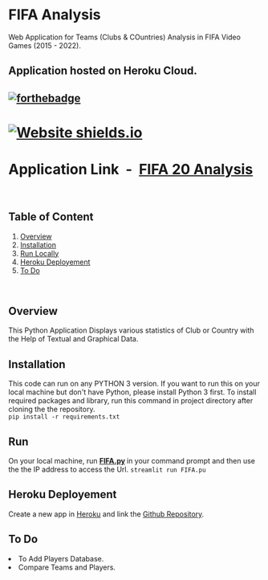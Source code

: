 # FIFA Analysis

Web Application for Teams (Clubs & COuntries) Analysis in FIFA Video Games (2015 - 2022).

Application hosted on Heroku Cloud.
---
 [![forthebadge](https://forthebadge.com/images/badges/made-with-crayons.svg)](https://www.linkedin.com/in/305kishan/)
---
# [![Website shields.io](https://img.shields.io/website-up-down-green-red/http/shields.io.svg)](https://fifa-analysis.herokuapp.com/)<br>
# Application Link &nbsp;-&nbsp; [FIFA 20 Analysis](https://fifa-analysis.herokuapp.com/)
<br>

## Table of Content
<div style="margin-top: 10px">
    <ol>
        <li><a href="#Overview">Overview</a></li>
        <li><a href="#Installation">Installation</a></li>
        <li><a href="#Run">Run Locally</a></li>
        <li><a href="#Heroku Deployement">Heroku Deployement</a></li>
        <li><a href="#To Do">To Do</a></li>
    </ol>
</div>
<br>



## Overview
This Python Application Displays various statistics of Club or Country with the Help of Textual and Graphical Data.


## Installation 
This code can run on any PYTHON 3 version. If you want to run this on your local machine but don't have Python, please install Python 3 first. To install required packages and library, run this command in project directory after cloning the the repository.<br>
```pip install -r requirements.txt```


## Run 
On your local machine, run <b> [FIFA.py](https://github.com/305kishan/FIFA/blob/main/FIFA.py) </b> in your command prompt and then use the the IP address to access the Url.
```streamlit run FIFA.pu```



## Heroku Deployement
Create a new app in [Heroku](https://www.heroku.com/) and link the [Github Repository](https://github.com/305kishan/FIFA).


## To Do
<li>To Add Players Database.
<li>Compare Teams and Players.
